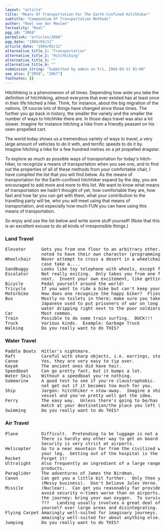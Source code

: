 ```yaml
---
layout: "article"
title: "Means Of Transportation For The Earth-Confined Hitchhiker"
subtitle: "Compendium Of Transportation Methods"
author: "Roel van der Meulen"
factuality: "Real"
pgg_id: "2R68"
permalink: "articles/2R68"
pgg_date: "1994/03/11"
article_date: "1994/03/11"
alternative_title_1: "Transportation"
alternative_title_2: "Hitchhiking"
alternative_title_3: ""
alternative_title_4: ""
submission_string: "Submitted by admin on Fri, 1994-03-11 01:00"
see_also: ["2R50", "2R67"]
footnotes: {}
---
```

<div>
<p>Hitchhiking is a phenomenon of all times. Depending how wide you take the definition of hitchhiking, almost everyone that ever existed has at least once in their life hitched a hike. Think, for instance, about the big migration of the nations. Of course lots of things have changed since those times. The further you go back in history, the smaller the variety and the smaller the number of ways to hitchhike there are. In those days travel was also a lot slower. Imagine for instance hitching a hike from a friendly peasant on his oxen-propelled cart.</p>
<p>The world today shows us a tremendous variety of ways to travel, a very large amount of vehicles to do it with, and terrific speeds to do it by. Imagine hitching a hike for a few hundred metres on a jet propelled dragster.</p>
<p>To explore as much as possible ways of transportation for today's hitch- hiker, to recognize a means of transportation when you see one, and to find out the properties of all of these methods from your comfortable chair, I have compiled the list that you will find below. As the means of transportation for the Earth-confined hitchhiker expand by the day, you are encouraged to add more and more to this list. We want to know what means of transportation we hadn't thought of yet, how comfortable they are, how fast and how far you can get with them, what your contribution to the travelling party will be, who you will meet using that means of transportation, and especially how much FUN you can have using this means of transportation.</p>
<p>So enjoy and use the list below and write some stuff yourself! (Note that this is an excellent excuse to do all kinds of irresponsible things.)</p>
<h3>Land Travel</h3>
<pre>
Elevator      Gets you from one floor to an arbitrary other.  Elevators are
              noted to have their own character (programming).
Wheelchair    Never attempt to cross a desert in a wheelchair.  In that
              case take a....
Sandbuggy     Looks like toy telephone with wheels, except for the phone.
Escalator     Not really exiting.  Only takes you from one floor to the
              next.  Invent your own excitement, like getting stuck.
Bicycle       Pedal yourself around the world!
Tricycle      If you want to ride a bike but can't keep your balance.
Motorbike     How does one recognize the happy biker?  Flies on his teeth.
Bus           Mostly no toilets in there; make sure you take a leak first.
              Japanese used to put prisoners of war on long bus rides with
              water dripping right next to the poor soldiers.
Car           Most common.
Train         Possible to do some train surfing.  DUCK!!!
Truck         Various kinds.  Example: Garbage Truck
Walking       Do you really want to do THIS?
</pre>
<h3>Water Travel</h3>
<pre>
Paddle Boats  Hitler's nightmare.
Raft          Careful with sharp objects, i.e. earrings, staples, etc.
Canoe         Yes, they are very easy to tip over.
Kayak         The ancient ones did have hair.
Speedboat     Can go pretty fast, but it bumps a lot.
Water Skis    Without a speedboat you're nothing.
Submarine     A good test to see if you're claustrophobic.  Too bad you can
              not get out if it becomes too much for you.
Ship          Jargon: hitchhiker = stow-away.  Imagine a ship is a Vogon
              vessel and you've pretty well got the idea.
Ferry         The easy way.  Unless there's going to be/has been a soccer
              match at your destination/the place you left (martial arts).
Swimming      Do you really want to do THIS?
</pre>
<h3>Air Travel</h3>
<pre>
Plane         Difficult.  Pretending to be luggage is not a good idea.
              There is hardly any other way to get on board without paying.
              Security is very strict at airports.
Helicopter    Go to a near mountain far from the civilized world.  Break
              your leg.  Getting out of the hospital is the difficult bit.
Rocket        Forget it!
Ultralight    Also frequently an ingredient of a large range of food
              products.
Paraglider    The adventures of James the Birdman.
Canon         Can get you a little bit further.  Only then you=little bits.
              (Messy business).  Don't believe Jules Verne.
Missile       (Nuclear).  Can get you reasonably far provided you manage to
              avoid security n-times worse than on airports.  To survive
              the journey: bring your own oxygen.  To survive the landing:
              ???   Landing usually involves a great deal of spreading
              yourself over large areas and disintegrating.
Flying Carpet Amazingly well-suited for imaginary journeys.  Not so
              amazingly well-suited for about anything else.
Jumping       Do you really want to do THIS?
</pre>
</div>
